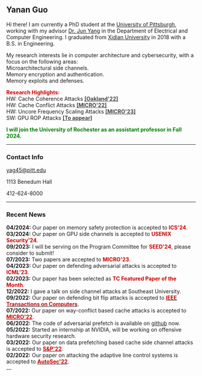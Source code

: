 


## Yanan Guo

Hi there! I am currently a PhD student at the [University of
Pittsburgh](https://www.pitt.edu), working with my advisor [Dr. Jun
Yang](https://sites.pitt.edu/~juy9/) in the Department of Electrical and Computer Engineering. I graduated from [Xidian University](https://www.xidian.edu.cn/) in
2018 with a B.S. in Engineering.

My research interests lie in computer architecture and cybersecurity, with a focus on the following areas:  
<i class="fas fa-paperclip"></i> Microarchitectural side channels.  
<i class="fas fa-paperclip"></i> Memory encryption and authentication.  
<i class="fas fa-paperclip"></i> Memory exploits and defenses.


**<span style="color: #cc0000">Research Highlights:</span>**  
<i class="fas fa-flag"></i> HW: Cache Coherence Attacks  **<a href="files/oakland22.pdf" style="color: #464646"> [Oakland'22]</a>**  
<i class="fas fa-flag"></i> HW: Cache Conflict Attacks  **<a href="files/micro22.pdf" style="color: #464646"> [MICRO'22]</a>**  
<i class="fas fa-flag"></i> HW: Uncore Frequency Scaling Attacks  **<a href="files/micro23.pdf" style="color: #464646"> [MICRO'23]</a>**  
<i class="fas fa-flag"></i> SW: GPU ROP Attacks  **<a href="submission" style="color: #464646"> [To appear]</a>**  


**<span style="color: green">I will join the University of Rochester as an assistant professor in Fall 2024.</span>**  


---
### Contact Info

<i class="far fa-envelope"></i>  yag45@pitt.edu

<i class="far fa-building"></i>  1113 Benedum Hall

<i class="fas fa-phone"></i>  412-624-8000

---
### Recent News  

**04/2024:** Our paper on memory safety protection is accepted to **<span style="color: #cc0000;"> ICS'24</span>**.  
**03/2024:** Our paper on GPU side channels is accepted to **<span style="color: #cc0000;"> USENIX Security'24</span>**.  
**09/2023:** I will be serving on the Program Committee for **<span style="color: #cc0000;">SEED'24</span>**, please consider to submit!  
**07/2023:** Two papers are accepted to **<span style="color: #cc0000;">MICRO'23</span>**.  
**04/2023:** Our paper on defending adversarial attacks is accepted to **<span style="color: #cc0000;"> ICML'23</span>**.  
**02/2023:** Our paper has been selected as **<span style="color: #cc0000;">TC Featured Paper of the Month</span>**.  
**12/2022:** I gave a talk on side channel attacks at Southeast University.  
**09/2022:** Our paper on defending bit flip attacks is accepted to [**<span style="color: #cc0000;">IEEE Transactions on Computers**](https://www.computer.org/csdl/journal/tc/).</span>  
**07/2022:** Our paper on way-conflict based cache attacks is accepted to [**<span style="color: #cc0000;">MICRO'22**](https://www.microarch.org/micro55/)</span>.  
**06/2022:** The code of adversarial prefetch is available on [github](https://github.com/PittECEArch/AdversarialPrefetch) now.  
**05/2022:** Started an internship at NVIDIA, will be working on offensive hardware security research.  
**03/2022:** Our paper on data prefetching based cache side channel attacks is accepted to [**<span style="color: #cc0000;">S&P'22</span>**](https://www.ieee-security.org/TC/SP2022/index.html).  
**02/2022:** Our paper on attacking the adaptive line control systems is accepted to [**<span style="color: #cc0000;">AutoSec'22</span>**](https://www.ndss-symposium.org/ndss2022/cfp-autosec-workshop/).  
**...**

